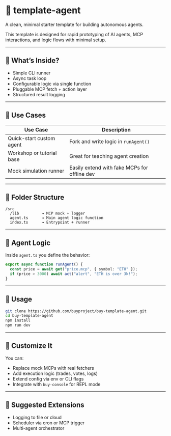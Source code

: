 # 🧬 template-agent

A clean, minimal starter template for building autonomous agents.

This template is designed for rapid prototyping of AI agents, MCP interactions, and logic flows with minimal setup.

---

## 🚀 What’s Inside?

- Simple CLI runner
- Async task loop
- Configurable logic via single function
- Pluggable MCP fetch + action layer
- Structured result logging

---

## 🔨 Use Cases

| Use Case                  | Description                                           |
|---------------------------|-------------------------------------------------------|
| Quick-start custom agent  | Fork and write logic in `runAgent()`                 |
| Workshop or tutorial base | Great for teaching agent creation                    |
| Mock simulation runner    | Easily extend with fake MCPs for offline dev         |

---

## 📁 Folder Structure

```
/src
  /lib          → MCP mock + logger
  agent.ts      → Main agent logic function
  index.ts      → Entrypoint + runner
```

---

## 🧠 Agent Logic

Inside `agent.ts` you define the behavior:

```ts
export async function runAgent() {
  const price = await get("price.mcp", { symbol: "ETH" });
  if (price > 3000) await act("alert", "ETH is over 3k!");
}
```

---

## 🧪 Usage

```bash
git clone https://github.com/buyproject/buy-template-agent.git
cd buy-template-agent
npm install
npm run dev
```

---

## 🧩 Customize It

You can:

- Replace mock MCPs with real fetchers
- Add execution logic (trades, votes, logs)
- Extend config via env or CLI flags
- Integrate with `buy-console` for REPL mode

---

## 🔄 Suggested Extensions

- Logging to file or cloud
- Scheduler via cron or MCP trigger
- Multi-agent orchestrator
